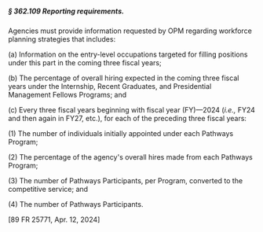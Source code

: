 ##### § 362.109 Reporting requirements. #####

Agencies must provide information requested by OPM regarding workforce planning strategies that includes:

(a) Information on the entry-level occupations targeted for filling positions under this part in the coming three fiscal years;

(b) The percentage of overall hiring expected in the coming three fiscal years under the Internship, Recent Graduates, and Presidential Management Fellows Programs; and

(c) Every three fiscal years beginning with fiscal year (FY)—2024 (*i.e.,* FY24 and then again in FY27, etc.), for each of the preceding three fiscal years:

(1) The number of individuals initially appointed under each Pathways Program;

(2) The percentage of the agency's overall hires made from each Pathways Program;

(3) The number of Pathways Participants, per Program, converted to the competitive service; and

(4) The number of Pathways Participants.

[89 FR 25771, Apr. 12, 2024]